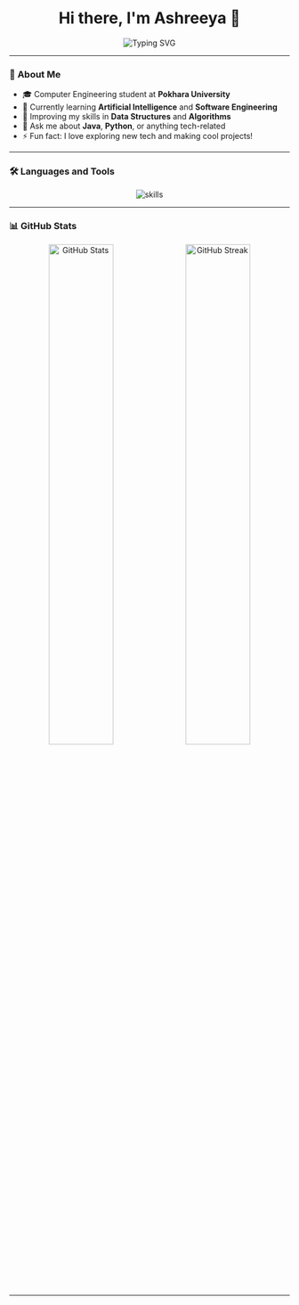 <h1 align="center">Hi there, I'm Ashreeya 👋</h1>

<p align="center">
  <img src="https://readme-typing-svg.herokuapp.com?font=Fira+Code&size=24&duration=2000&pause=1000&color=3BC0B0&center=true&vCenter=true&width=435&lines=Welcome+to+my+GitHub+Profile!;I+am+a+Computer+Engineering+Student;Passionate+about+Tech+%26+Coding" alt="Typing SVG" />
</p>

---

### 🌟 **About Me**

- 🎓 Computer Engineering student at **Pokhara University**
- 🧠 Currently learning **Artificial Intelligence** and **Software Engineering**
- 🌱 Improving my skills in **Data Structures** and **Algorithms**
- 💬 Ask me about **Java**, **Python**, or anything tech-related
- ⚡ Fun fact: I love exploring new tech and making cool projects!

---

### 🛠️ **Languages and Tools**

<p align="center">
  <img src="https://skillicons.dev/icons?i=java,python,cpp,git,github,vscode" alt="skills"/>
</p>

---

### 📊 **GitHub Stats**

<div align="center">
  <img src="https://github-readme-stats.vercel.app/api?username=AshreeyaKhadka&show_icons=true&theme=radical&count_private=true&hide_border=true" alt="GitHub Stats" width="48%"/>
  <img src="https://github-readme-streak-stats.herokuapp.com/?user=AshreeyaKhadka&theme=radical&hide_border=true" alt="GitHub Streak" width="48%"/>
</div>

---
